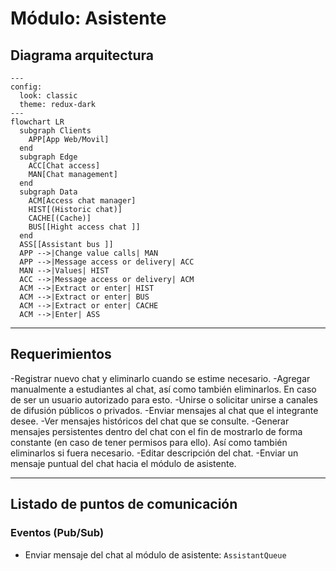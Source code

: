 # Módulo: Asistente

## Diagrama arquitectura

```mermaid
---
config:
  look: classic
  theme: redux-dark
---
flowchart LR
  subgraph Clients
    APP[App Web/Movil]
  end
  subgraph Edge
    ACC[Chat access]  
    MAN[Chat management]
  end
  subgraph Data
    ACM[Access chat manager]
    HIST[(Historic chat)]
    CACHE[(Cache)]    
    BUS[[Hight access chat ]]
  end
  ASS[[Assistant bus ]] 
  APP -->|Change value calls| MAN
  APP -->|Message access or delivery| ACC
  MAN -->|Values| HIST
  ACC -->|Message access or delivery| ACM
  ACM -->|Extract or enter| HIST
  ACM -->|Extract or enter| BUS
  ACM -->|Extract or enter| CACHE
  ACM -->|Enter| ASS
```

---

## Requerimientos

-Registrar nuevo chat y eliminarlo cuando se estime necesario.
-Agregar manualmente a estudiantes al chat, así como también eliminarlos. En caso de ser un usuario autorizado para esto.
-Unirse o solicitar unirse a canales de difusión públicos o privados.
-Enviar mensajes al chat que el integrante desee.
-Ver mensajes históricos del chat que se consulte.
-Generar mensajes persistentes dentro del chat con el fin de mostrarlo de forma constante (en caso de tener permisos para ello). Así como también eliminarlos si fuera necesario.
-Editar descripción del chat.
-Enviar un mensaje puntual del chat hacia el módulo de asistente.


---

## Listado de puntos de comunicación

### Eventos (Pub/Sub)

- Enviar mensaje del chat al módulo de asistente: `AssistantQueue`
